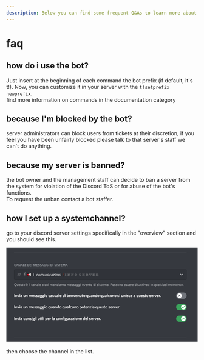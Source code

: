 ```yaml
---
description: Below you can find some frequent Q&As to learn more about the bot
---
```


# faq

## how do i use the bot?

Just insert at the beginning of each command the bot prefix \(if default, it's t!\). Now, you can customize it in your server with the `t!setprefix  newprefix`.  
find more information on commands in the documentation category

## because I'm blocked by the bot?

server administrators can block users from tickets at their discretion, if you feel you have been unfairly blocked please talk to that server's staff we can't do anything.

## because my server is banned?

the bot owner and the management staff can decide to ban a server from the system for violation of the Discord ToS or for abuse of the bot's functions.  
To request the unban contact a bot staffer.

## how I set up a systemchannel?

go to your discord server settings specifically in the "overview" section and you should see this.  


![](.gitbook/assets/image%20%281%29.png)

then choose the channel in the list.

